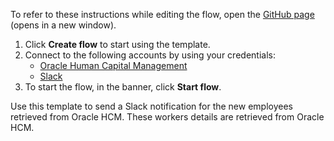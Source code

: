 To refer to these instructions while editing the flow, open the [GitHub page](https://github.com/ot4i/app-connect-templates/tree/master/resources/markdown/Send%20a%20Slack%20notification%20for%20the%20new%20employees%20retrieved%20from%20Oracle%20HCM_instructions.md) (opens in a new window).

1. Click **Create flow** to start using the template.
2. Connect to the following accounts by using your credentials:
   - [Oracle Human Capital Management](https://www.ibm.com/docs/en/app-connect/containers_cd?topic=apps-oracle-human-capital-management) 
   - [Slack](https://www.ibm.com/docs/en/app-connect/containers_cd?topic=apps-slack)
3. To start the flow, in the banner, click **Start flow**.

Use this template to send a Slack notification for the new employees retrieved from Oracle HCM. These workers details are retrieved from Oracle HCM.
